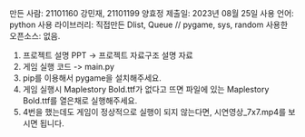 만든 사람: 21101160 강민재, 21101199 양효정
제출일: 2023년 08월 25일
사용 언어: python
사용 라이브러리: 직접만든 Dlist, Queue // pygame, sys, random
사용한 오픈소스: 없음.

1. 프로젝트 설명 PPT -> 프로젝트 자료구조 설명 자료
2. 게임 실행 코드 -> main.py
3. pip를 이용해서 pygame을 설치해주세요.
4. 게임 실행시 Maplestory Bold.ttf가 없다고 뜨면 파일에 있는 Maplestory Bold.ttf를 열은채로 실행해주세요.
5. 4번을 했는데도 게임이 정상적으로 실행이 되지 않는다면, 시연영상_7x7.mp4를 보시면 됩니다.